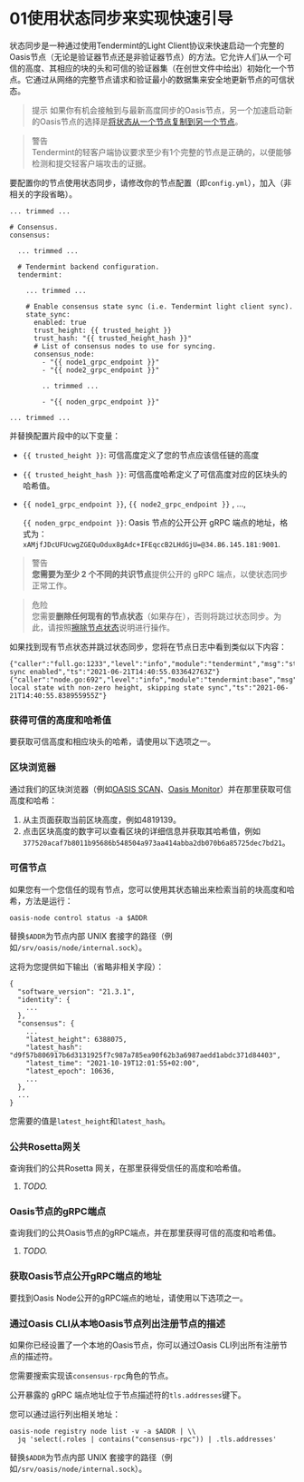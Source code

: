 # 01使用状态同步来实现快速引导

状态同步是一种通过使用Tendermint的Light Client协议来快速启动一个完整的Oasis节点（无论是验证器节点还是非验证器节点）的方法。它允许人们从一个可信的高度、其相应的块的头和可信的验证器集（在创世文件中给出）初始化一个节点。它通过从网络的完整节点请求和验证最小的数据集来安全地更新节点的可信状态。

> 提示  如果你有机会接触到与最新高度同步的Oasis节点，另一个加速启动新的Oasis节点的选择是[将状态从一个节点复制到另一个节点](https://docs.oasis.dev/general/run-a-node/advanced/copy-state-from-one-node-to-the-other)。

> 警告  
Tendermint的轻客户端协议要求至少有1个完整的节点是正确的，以便能够检测和提交轻客户端攻击的证据。

要配置你的节点使用状态同步，请修改你的节点配置（即`config.yml`），加入（非相关的字段省略）。

```
... trimmed ...

# Consensus.
consensus:

  ... trimmed ...

  # Tendermint backend configuration.
  tendermint:

    ... trimmed ...

    # Enable consensus state sync (i.e. Tendermint light client sync).
    state_sync:
      enabled: true
      trust_height: {{ trusted_height }}
      trust_hash: "{{ trusted_height_hash }}"
      # List of consensus nodes to use for syncing.
      consensus_node:
        - "{{ node1_grpc_endpoint }}"
        - "{{ node2_grpc_endpoint }}"

        .. trimmed ...

        - "{{ noden_grpc_endpoint }}"

... trimmed ...

```

并替换配置片段中的以下变量：

- `{{ trusted_height }}`: 可信高度定义了您的节点应该信任链的高度
- `{{ trusted_height_hash }}`: 可信高度哈希定义了可信高度对应的区块头的哈希值。
- `{{ node1_grpc_endpoint }}`, `{{ node2_grpc_endpoint }}` , ...,
    
    `{{ noden_grpc_endpoint }}`: Oasis 节点的公开公开 gRPC 端点的地址，格式为：`xAMjfJDcUFUcwgZGEQuOdux8gAdc+IFEqccB2LHdGjU=@34.86.145.181:9001`.
    

> 警告  
**您需要为至少 2 个不同的共识节点**提供公开的 gRPC 端点，以使状态同步正常工作。

> 危险  
您需要**删除任何现有的节点状态**（如果存在），否则将跳过状态同步。为此，请按照[擦除节点状态](https://docs.oasis.dev/general/run-a-node/maintenance-guides/wiping-node-state#state-wipe-and-keep-node-identity)说明进行操作。

如果找到现有节点状态并跳过状态同步，您将在节点日志中看到类似以下内容：

```
{"caller":"full.go:1233","level":"info","module":"tendermint","msg":"state sync enabled","ts":"2021-06-21T14:40:55.033642763Z"}
{"caller":"node.go:692","level":"info","module":"tendermint:base","msg":"Found local state with non-zero height, skipping state sync","ts":"2021-06-21T14:40:55.838955955Z"}

```

### 获得可信的高度和哈希值

要获取可信高度和相应块头的哈希，请使用以下选项之一。

### 区块浏览器

通过我们的区块浏览器（例如[OASIS SCAN](https://www.oasisscan.com/)、[Oasis Monitor](https://oasismonitor.com/)）并在那里获取可信高度和哈希：

1. 从主页面获取当前区块高度，例如4819139。
2. 点击区块高度的数字可以查看区块的详细信息并获取其哈希值，例如`377520acaf7b8011b95686b548504a973aa414abba2db070b6a85725dec7bd21`。

### 可信节点

如果您有一个您信任的现有节点，您可以使用其状态输出来检索当前的块高度和哈希，方法是运行：

```
oasis-node control status -a $ADDR

```

替换`$ADDR`为节点内部 UNIX 套接字的路径（例如`/srv/oasis/node/internal.sock`）。

这将为您提供如下输出（省略非相关字段）：

```
{
  "software_version": "21.3.1",
  "identity": {
    ...
  },
  "consensus": {
    ...
    "latest_height": 6388075,
    "latest_hash": "d9f57b806917b6d3131925f7c987a785ea90f62b3a6987aedd1abdc371d84403",
    "latest_time": "2021-10-19T12:01:55+02:00",
    "latest_epoch": 10636,
    ...
  },
  ...
}

```

您需要的值是`latest_height`和`latest_hash`。

### 公共Rosetta网关

查询我们的公共Rosetta 网关，在那里获得受信任的高度和哈希值。

1. *TODO.*

### Oasis节点的gRPC端点

查询我们的公共Oasis节点的gRPC端点，并在那里获得可信的高度和哈希值。

1. *TODO.*

### 获取Oasis节点公开gRPC端点的地址

要找到Oasis Node公开的gRPC端点的地址，请使用以下选项之一。

### 通过Oasis CLI从本地Oasis节点列出注册节点的描述

如果你已经设置了一个本地的Oasis节点，你可以通过Oasis CLI列出所有注册节点的描述符。

您需要搜索实现该`consensus-rpc`角色的节点。

公开暴露的 gRPC 端点地址位于节点描述符的`tls.addresses`键下。

您可以通过运行列出相关地址：

```
oasis-node registry node list -v -a $ADDR | \\
  jq 'select(.roles | contains("consensus-rpc")) | .tls.addresses'

```

替换`$ADDR`为节点内部 UNIX 套接字的路径（例如`/srv/oasis/node/internal.sock`）。